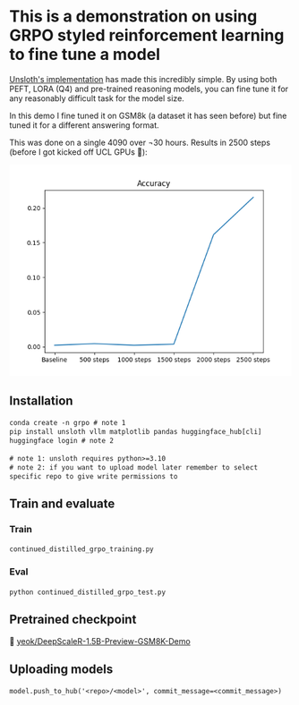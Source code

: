 # This is a demonstration on using GRPO styled reinforcement learning to fine tune a model 
[Unsloth's implementation](https://docs.unsloth.ai/basics/reasoning-grpo-and-rl) has made this incredibly simple. By using both PEFT, LORA (Q4) and pre-trained reasoning models, you can fine tune it for any reasonably difficult task for the model size. 

In this demo I fine tuned it on GSM8k (a dataset it has seen before) but fine tuned it for a different answering format.

This was done on a single 4090 over ¬30 hours. Results in 2500 steps (before I got kicked off UCL GPUs 🥹):

![results](results/results.png)



## Installation
```
conda create -n grpo # note 1
pip install unsloth vllm matplotlib pandas huggingface_hub[cli]
huggingface login # note 2 

# note 1: unsloth requires python>=3.10
# note 2: if you want to upload model later remember to select specific repo to give write permissions to
```


## Train and evaluate
### Train

```continued_distilled_grpo_training.py```


### Eval

```python continued_distilled_grpo_test.py```

## Pretrained checkpoint
🤗 [yeok/DeepScaleR-1.5B-Preview-GSM8K-Demo](https://huggingface.co/yeok/DeepScaleR-1.5B-Preview-GSM8K-Demo)

## Uploading models

```model.push_to_hub('<repo>/<model>', commit_message=<commit_message>)```
